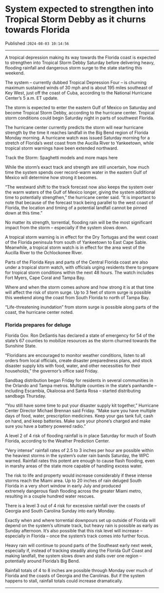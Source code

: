 # System expected to strengthen into Tropical Storm Debby as it churns towards Florida

Published :`2024-08-03 10:14:56`

---

A tropical depression making its way towards the Florida coast is expected to strengthen into Tropical Storm Debby Saturday before delivering heavy, flooding rainfall and dangerous storm surge to the state starting this weekend.

The system – currently dubbed Tropical Depression Four – is churning maximum sustained winds of 30 mph and is about 195 miles southeast of Key West, just off the coast of Cuba, according to the National Hurricane Center’s 5 a.m. ET update.

The storm is expected to enter the eastern Gulf of Mexico on Saturday and become Tropical Storm Debby, according to the hurricane center. Tropical storm conditions could begin Saturday night in parts of southwest Florida.

The hurricane center currently predicts the storm will near hurricane strength by the time it reaches landfall in the Big Bend region of Florida Monday morning. A hurricane watch was issued Saturday morning for a stretch of Florida’s west coast from the Aucilla River to Yankeetown, while tropical storm warnings have been extended northward.

Track the Storm: Spaghetti models and more maps here

While the storm’s exact track and strength are still uncertain, how much time the system spends over record-warm water in the eastern Gulf of Mexico will determine how strong it becomes.

“The westward shift to the track forecast now also keeps the system over the warm waters of the Gulf of Mexico longer, giving the system additional time to potentially strengthen,” the hurricane center said. “It is important to note that because of the forecast track being parallel to the west coast of Florida, the location and timing of a potential landfall cannot be pinned down at this time.”

No matter its strength, torrential, flooding rain will be the most significant impact from the storm – especially if the system slows down.

A tropical storm warning is in effect for the Dry Tortugas and the west coast of the Florida peninsula from south of Yankeetown to East Cape Sable. Meanwhile, a tropical storm watch is in effect for the area west of the Aucilla River to the Ochlockonee River.

Parts of the Florida Keys and parts of the Central Florida coast are also under a tropical storm watch, with officials urging residents there to prepare for tropical storm conditions within the next 48 hours. The watch includes Fort Myers, Cape Coral and Tampa Bay.

Where and when the storm comes ashore and how strong it is at that time will affect the risk of storm surge. Up to 3 feet of storm surge is possible this weekend along the coast from South Florida to north of Tampa Bay.

“Life-threatening inundation” from storm surge is possible along parts of the coast, the hurricane center noted.

### Florida prepares for deluge

Florida Gov. Ron DeSantis has declared a state of emergency for 54 of the state’s 67 counties to mobilize resources as the storm churned towards the Sunshine State.

“Floridians are encouraged to monitor weather conditions, listen to all orders from local officials, create disaster preparedness plans, and stock disaster supply kits with food, water, and other necessities for their households,” the governor’s office said Friday.

Sandbag distribution began Friday for residents in several communities in the Orlando and Tampa metros. Multiple counties in the state’s panhandle – including Escambia, Okaloosa and Santa Rosa – started distributing sandbags Thursday.

“You still have some time to put your disaster supply kit together,” Hurricane Center Director Michael Brennan said Friday. “Make sure you have multiple days of food, water, prescription medicines. Keep your gas tank full, cash on hand, and keep batteries. Make sure your phone’s charged and make sure you have a battery powered radio.”

A level 2 of 4 risk of flooding rainfall is in place Saturday for much of South Florida, according to the Weather Prediction Center.

“Very intense” rainfall rates of 2.5 to 3 inches per hour are possible within the heaviest storms in the system’s outer rain bands Saturday, the WPC warned. Rainfall rates this potent are enough to cause flash flooding, even in marshy areas of the state more capable of handling excess water.

The risk to life and property would increase considerably if these intense storms reach the Miami area. Up to 20 inches of rain deluged South Florida in a very short window in early July and produced extremely dangerous flash flooding across the greater Miami metro, resulting in a couple hundred water rescues.

There is a level 3 out of 4 risk for excessive rainfall over the coasts of Georgia and South Carolina Sunday into early Monday.

Exactly when and where torrential downpours set up outside of Florida will depend on the system’s ultimate track, but heavy rain is possible as early as Sunday afternoon. It’s also possible that this risk level will increase – especially in Florida – once the system’s track comes into further focus.

Heavy rain will continue to pound parts of the Southeast early next week, especially if, instead of tracking steadily along the Florida Gulf Coast and making landfall, the system slows down and stalls over one region – potentially around Florida’s Big Bend.

Rainfall totals of 4 to 8 inches are possible through Monday over much of Florida and the coasts of Georgia and the Carolinas. But if the system happens to stall, rainfall totals could increase dramatically.

---

